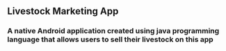 ## Livestock Marketing App
### A native Android application created using java programming language that allows users to sell their livestock on this app
